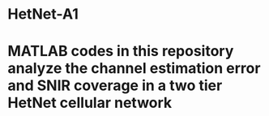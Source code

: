 # HetNet-A1
# MATLAB codes in this repository analyze the channel estimation error and SNIR coverage in a two tier HetNet cellular network 
